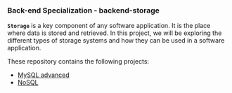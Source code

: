 ### Back-end Specialization - backend-storage

**`Storage`** is a key component of any software application. It is the place where data is stored and retrieved. In this project, we will be exploring the different types of storage systems and how they can be used in a software application.

These repository contains the following projects:
- [MySQL advanced](https://github.com/iAdamo/alx-backend-storage/tree/main/0x00-MySQL_Advanced)
- [NoSQL](https://github.com/iAdamo/alx-backend-storage/tree/main/0x01-NoSQL)
